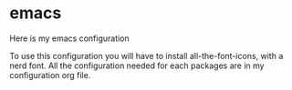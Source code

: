 # emacs
Here is my emacs configuration

To use this configuration you will have to install all-the-font-icons, with a nerd font.
All the configuration needed for each packages are in my configuration org file.
